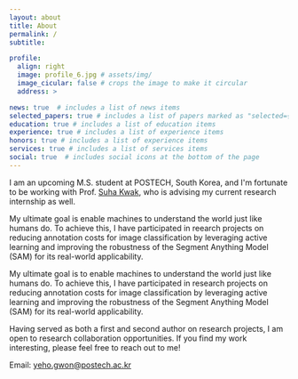 ```yaml
---
layout: about
title: About
permalink: /
subtitle: 

profile:
  align: right
  image: profile_6.jpg # assets/img/
  image_cicular: false # crops the image to make it circular
  address: > 

news: true  # includes a list of news items
selected_papers: true # includes a list of papers marked as "selected={true}"
education: true # includes a list of education items
experience: true # includes a list of experience items
honors: true # includes a list of experience items
services: true # includes a list of services items
social: true  # includes social icons at the bottom of the page
---
```


I am an upcoming M.S. student at POSTECH, South Korea, and I'm fortunate to be working with Prof. [Suha Kwak](https://suhakwak.github.io/), who is advising my current research internship as well.

My ultimate goal is enable machines to understand the world just like humans do. To achieve this, I have participated in reearch projects on reducing annotation costs for image classification by leveraging active learning and improving the robustness of the Segment Anything Model (SAM) for its real-world applicability. 


My ultimate goal is to enable machines to understand the world just like humans do. To achieve this, I have participated in research projects on reducing annotation costs for image classification by leveraging active learning and improving the robustness of the Segment Anything Model (SAM) for its real-world applicability.

Having served as both a first and second author on research projects, I am open to research collaboration opportunities. If you find my work interesting, please feel free to reach out to me!

Email: [yeho.gwon@postech.ac.kr](mailto:yeho.gwon@postech.ac.kr)
